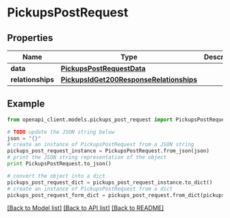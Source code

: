 # PickupsPostRequest


## Properties
Name | Type | Description | Notes
------------ | ------------- | ------------- | -------------
**data** | [**PickupsPostRequestData**](PickupsPostRequestData.md) |  | [optional] 
**relationships** | [**PickupsIdGet200ResponseRelationships**](PickupsIdGet200ResponseRelationships.md) |  | [optional] 

## Example

```python
from openapi_client.models.pickups_post_request import PickupsPostRequest

# TODO update the JSON string below
json = "{}"
# create an instance of PickupsPostRequest from a JSON string
pickups_post_request_instance = PickupsPostRequest.from_json(json)
# print the JSON string representation of the object
print PickupsPostRequest.to_json()

# convert the object into a dict
pickups_post_request_dict = pickups_post_request_instance.to_dict()
# create an instance of PickupsPostRequest from a dict
pickups_post_request_form_dict = pickups_post_request.from_dict(pickups_post_request_dict)
```
[[Back to Model list]](../README.md#documentation-for-models) [[Back to API list]](../README.md#documentation-for-api-endpoints) [[Back to README]](../README.md)


